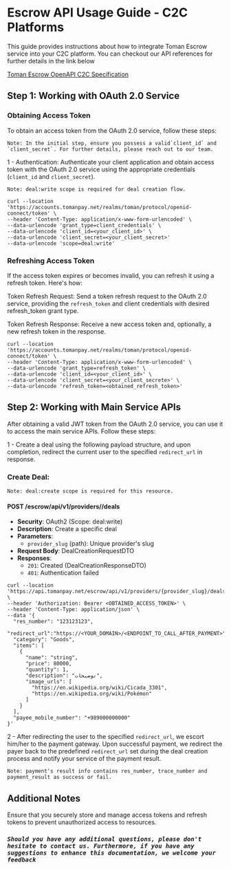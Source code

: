 # Escrow API Usage Guide - C2C Platforms

This guide provides instructions about how to integrate Toman Escrow service into your C2C platform. You can checkout our API references for further details in the link below

[Toman Escrow OpenAPI C2C Specification](https://docs.tomanpay.net/swagger/c2c.html)

## Step 1: Working with OAuth 2.0 Service

### Obtaining Access Token

To obtain an access token from the OAuth 2.0 service, follow these steps:

    Note: In the initial step, ensure you possess a valid`client_id` and `client_secret`. For further details, please reach out to our team.

1 - Authentication: Authenticate your client application and obtain access token with the OAuth 2.0 service using the appropriate credentials (`client_id` and `client_secret`).

    Note: deal:write scope is required for deal creation flow.

```shell
curl --location 'https://accounts.tomanpay.net/realms/toman/protocol/openid-connect/token' \
--header 'Content-Type: application/x-www-form-urlencoded' \
--data-urlencode 'grant_type=client_credentials' \
--data-urlencode 'client_id=<your_client_id>' \
--data-urlencode 'client_secret=<your_client_secret>'
--data-urlencode 'scope=deal:write'
```

### Refreshing Access Token

If the access token expires or becomes invalid, you can refresh it using a refresh token. Here's how:

Token Refresh Request: Send a token refresh request to the OAuth 2.0 service, providing the `refresh_token` and client credentials with desired refresh_token grant type.

Token Refresh Response: Receive a new access token and, optionally, a new refresh token in the response.

```shell
curl --location 'https://accounts.tomanpay.net/realms/toman/protocol/openid-connect/token' \
--header 'Content-Type: application/x-www-form-urlencoded' \
--data-urlencode 'grant_type=refresh_token' \
--data-urlencode 'client_id=<your_client_id>' \
--data-urlencode 'client_secret=<your_client_secrete>' \
--data-urlencode 'refresh_token=<obtained_refresh_token>'
```

## Step 2: Working with Main Service APIs

After obtaining a valid JWT token from the OAuth 2.0 service, you can use it to access the main service APIs. Follow these steps:

1 - Create a deal using the following payload structure, and upon completion, redirect the current user to the specified `redirect_url` in response.

### Create Deal:

    Note: deal:create scope is required for this resource.

#### POST /escrow/api/v1/providers//deals

- **Security**: OAuth2 (Scope: deal:write)
- **Description**: Create a specific deal
- **Parameters**:
  - `provider_slug` (path): Unique provider's slug
- **Request Body**: DealCreationRequestDTO
- **Responses**:
  - `201`: Created (DealCreationResponseDTO)
  - `401`: Authentication failed

```shell
curl --location 'https://api.tomanpay.net/escrow/api/v1/providers/{provider_slug}/deals' \
--header 'Authorization: Bearer <OBTAINED_ACCESS_TOKEN>' \
--header 'Content-Type: application/json' \
--data '{
  "res_number": "123123123",
  "redirect_url":"https://<YOUR_DOMAIN>/<ENDPOINT_TO_CALL_AFTER_PAYMENT>",
  "category": "Goods",
  "items": [
    {
      "name": "string",
      "price": 80000,
      "quantity": 1,
      "description": "توضیحات",
      "image_urls": [
        "https://en.wikipedia.org/wiki/Cicada_3301",
        "https://en.wikipedia.org/wiki/Pokémon"
      ]
    }
  ],
  "payee_mobile_number": "+989000000000"
}'
```

2 - After redirecting the user to the specified `redirect_url`, we escort him/her to the payment gateway. Upon successful payment, we redirect the payer back to the predefined `redirect_url`  set during the deal creation process and notify your service of the payment result.

    Note: payment's result info contains res_number, trace_number and payment_result as success or fail.

## Additional Notes

Ensure that you securely store and manage access tokens and refresh tokens to prevent unauthorized access to resources.

### *`Should you have any additional questions, please don't hesitate to contact us. Furthermore, if you have any suggestions to enhance this documentation, we welcome your feedback`*
